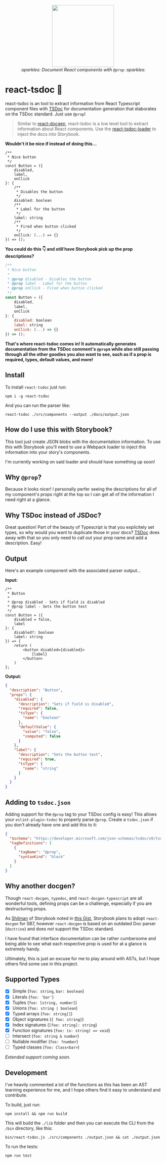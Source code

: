 <div align="center">
  <img src="./logo.png" width="200px"/><br/>
  <i>:sparkles: Document React components with <code>@prop</code> :sparkles:</i>
</div>


# react-tsdoc 🤖

react-tsdoc is an tool to extract information from React Typescript component
files with [TSDoc](https://tsdoc.org) for documentation generation that
elaborates on the TSDoc standard. Just use `@prop`!

> Similar to [react-docgen](https://github.com/reactjs/react-docgen), react-tsdoc
is a low level tool to extract information about React components. Use the
[react-tsdoc-loader](https://github.com/noahbuscher/react-tsdoc-loader) to inject the docs
into Storybook.

**Wouldn't it be nice if instead of doing this...**

```tsx
/**
 * Nice button
 */
const Button = ({
	disabled,
	label,
	onClick
}: {
	/**
	 * Disables the button
	 */
	disabled: boolean
	/**
	 * Label for the button
	 */
	label: string
	/**
	 * Fired when button clicked
	 */
	onClick: (...) => {}
}) => ();
```

**You could do this 👇 and _still_ have Storybook pick up the prop descriptions?**

```jsx
/**
 * Nice button
 *
 * @prop disabled - Disables the button
 * @prop label - Label for the button
 * @prop onClick - Fired when button clicked
 */
const Button = ({
	disabled,
	label,
	onClick
}: {
	disabled: boolean
	label: string
	onClick: (...) => {}
}) => ();

```

**That's where react-tsdoc comes in! It automatically generates documentation from the
TSDoc comment's `@prop`s while also still passing through all the other goodies you also
want to see, such as if a prop is required, types, default values, and more!**

## Install

To install `react-tsdoc` just run:

```
npm i -g react-tsdoc
```

And you can run the parser like:

```
react-tsdoc ./src/components --output ./docs/output.json
```

## How do I use this with Storybook?

This tool just create JSON blobs with the documentation information. To use this with Storybook
you'll need to use a Webpack loader to inject this information into your story's components.

I'm currently working on said loader and should have something up soon!

## Why `@prop`?

Because it looks nicer! I personally perfer seeing the descriptions for all of my component's
props right at the top so I can get all of the information I need right at a glance.

## Why TSDoc instead of JSDoc?

Great question! Part of the beauty of Typescript is that you explicitely set types,
so why would you want to duplicate those in your docs? [TSDoc](https://tsdoc.org)
does away with that so you only need to call out your prop name and add a description. Easy!

## Output

Here's an example component with the associated parser output...

**Input:**

```tsx
/**
 * Button
 *
 * @prop disabled - Sets if field is disabled
 * @prop label - Sets the button text
 */
const Button = ({
	disabled = false,
	label
}: {
	disabled?: boolean
	label: string
}) => {
	return (
		<button disabled={disabled}>
			{label}
		</button>
	)
};
```

**Output:**

```json
{
  "description": "Button",
  "props": {
    "disabled": {
      "description": "Sets if field is disabled",
      "required": false,
      "tsType": {
        "name": "boolean"
      },
      "defaultValue": {
        "value": "false",
        "computed": false
      }
    },
    "label": {
      "description": "Sets the button text",
      "required": true,
      "tsType": {
        "name": "string"
      }
    }
  }
}
```

## Adding to `tsdoc.json`

Adding support for the `@prop` tag to your TSDoc config is easy! This allows your
`eslint-plugin-tsdoc` to properly parse `@prop`. Create a `tsdoc.json` if you don't
already have one and add this to it:

```json
{
  "$schema": "https://developer.microsoft.com/json-schemas/tsdoc/v0/tsdoc.schema.json",
  "tagDefinitions": [
    {
      "tagName": "@prop",
      "syntaxKind": "block"
    }
  ]
}
```

## Why another docgen?

Though `react-docgen`, `typedoc`, and `react-docgen-typescript` are all wonderful
tools, defining props can be a challenge, especially if you are destructuring props.

As [Shilman](https://gist.github.com/shilman)
of Storybook noted in
[this Gist](https://gist.github.com/shilman/036313ffa3af52ca986b375d90ea46b0),
Storybook plans to adopt `react-docgen` for SB7, however `react-docgen` is based
on an outdated Doc parser (`doctrine`) and does _not_ support the TSDoc standard.

I have found that interface documentation can be rather cumbersome and being able
to see what each respective prop is used for at a glance is extremely handy.

Ultimately, this is just an excuse for me to play around with ASTs, but I hope
others find some use in this project.

## Supported Types

- [x] Simple (`foo: string`, `bar: boolean`)
- [x] Literals (`foo: 'bar'`)
- [x] Tuples (`foo: [string, number]`)
- [x] Unions (`foo: string | boolean`)
- [x] Typed arrays (`foo: string[]`)
- [x] Object signatures (`{ foo: string}`)
- [x] Index signatures (`[foo: string]: string`)
- [x] Function signatures (`foo: (x: string) => void`)
- [ ] Intersect (`foo: string & number`)
- [ ] Nullable modifier (`foo: ?number`)
- [ ] Typed classes (`foo: Class<bar>`)

_Extended support coming soon._

## Development

I've heavily commented a lot of the functions as this has been an AST learning
experience for me, and I hope others find it easy to understand and contribute.

To build, just run:

```
npm install && npm run build
```

This will build the `./lib` folder and then you can execute the CLI from the `/bin`
directory, like this:

```
bin/react-tsdoc.js ./src/components ./output.json && cat ./output.json
```

To run the tests:

```
npm run test
```
